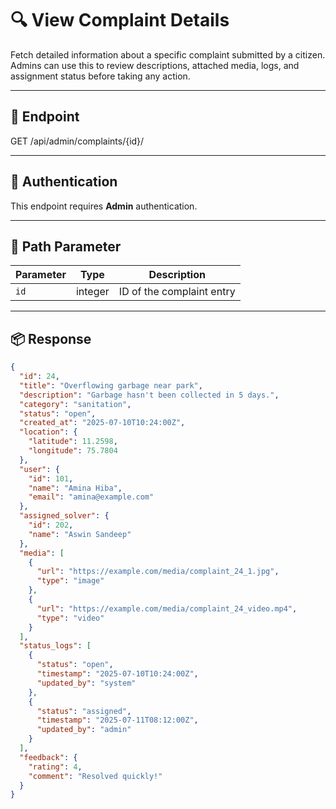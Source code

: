 # 🔍 View Complaint Details

Fetch detailed information about a specific complaint submitted by a citizen. Admins can use this to review descriptions, attached media, logs, and assignment status before taking any action.

---

## 🔗 Endpoint
GET /api/admin/complaints/{id}/

---

## 🔐 Authentication

This endpoint requires **Admin** authentication.


---

## 🔢 Path Parameter

| Parameter | Type    | Description              |
|-----------|---------|--------------------------|
| `id`      | integer | ID of the complaint entry |

---

## 📦 Response

```json
{
  "id": 24,
  "title": "Overflowing garbage near park",
  "description": "Garbage hasn't been collected in 5 days.",
  "category": "sanitation",
  "status": "open",
  "created_at": "2025-07-10T10:24:00Z",
  "location": {
    "latitude": 11.2598,
    "longitude": 75.7804
  },
  "user": {
    "id": 101,
    "name": "Amina Hiba",
    "email": "amina@example.com"
  },
  "assigned_solver": {
    "id": 202,
    "name": "Aswin Sandeep"
  },
  "media": [
    {
      "url": "https://example.com/media/complaint_24_1.jpg",
      "type": "image"
    },
    {
      "url": "https://example.com/media/complaint_24_video.mp4",
      "type": "video"
    }
  ],
  "status_logs": [
    {
      "status": "open",
      "timestamp": "2025-07-10T10:24:00Z",
      "updated_by": "system"
    },
    {
      "status": "assigned",
      "timestamp": "2025-07-11T08:12:00Z",
      "updated_by": "admin"
    }
  ],
  "feedback": {
    "rating": 4,
    "comment": "Resolved quickly!"
  }
}
